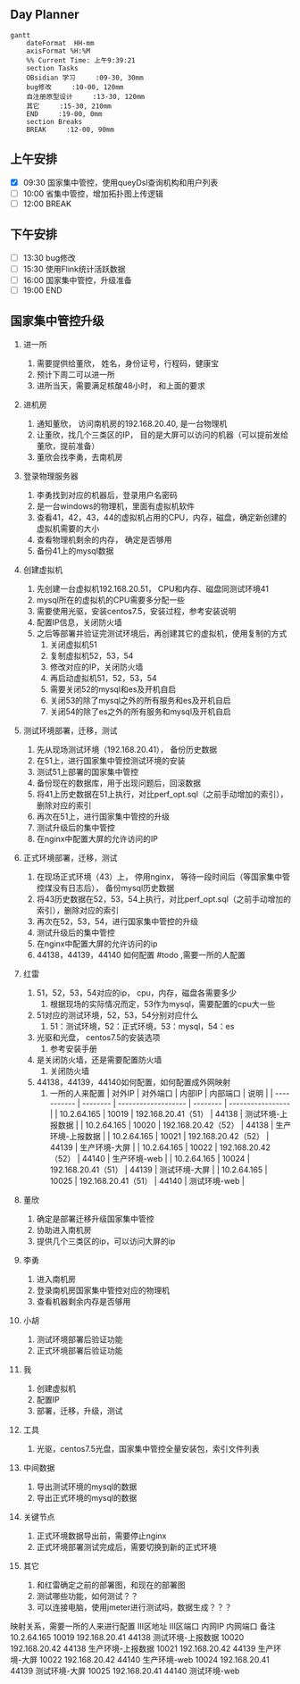 ## Day Planner
```mermaid
gantt
    dateFormat  HH-mm
    axisFormat %H:%M
    %% Current Time: 上午9:39:21
    section Tasks
    OBsidian 学习     :09-30, 30mm
    bug修改     :10-00, 120mm
    自注册原型设计     :13-30, 120mm
    其它     :15-30, 210mm
    END     :19-00, 0mm
    section Breaks
    BREAK     :12-00, 90mm
```

## 上午安排
- [x] 09:30 国家集中管控，使用queyDsl查询机构和用户列表
- [ ] 10:00 省集中管控，增加拓扑图上传逻辑
- [ ] 12:00 BREAK

## 下午安排
- [ ] 13:30 bug修改
- [ ] 15:30 使用Flink统计活跃数据
- [ ] 16:00 国家集中管控，升级准备
- [ ] 19:00 END

## 国家集中管控升级
1. 进一所
	1.  需要提供给董欣， 姓名，身份证号，行程码，健康宝
	2. 预计下周二可以进一所
	3. 进所当天，需要满足核酸48小时， 和上面的要求
2. 进机房
	1.  通知董欣， 访问南机房的192.168.20.40, 是一台物理机
	2. 让董欣，找几个三类区的IP， 目的是大屏可以访问的机器（可以提前发给董欣，提前准备）
	3. 董欣会找李勇，去南机房
3. 登录物理服务器
	1. 李勇找到对应的机器后，登录用户名密码
	2. 是一台windows的物理机，里面有虚拟机软件
	3. 查看41，42，43，44的虚拟机占用的CPU，内存，磁盘，确定新创建的虚拟机需要的大小
	4. 查看物理机剩余的内存， 确定是否够用
	5. 备份41上的mysql数据
4. 创建虚拟机
	1. 先创建一台虚拟机192.168.20.51， CPU和内存、磁盘同测试环境41
	2. mysql所在的虚拟机的CPU需要多分配一些
	3. 需要使用光驱，安装centos7.5，安装过程，参考安装说明
	4. 配置IP信息，关闭防火墙
	5. 之后等部署并验证完测试环境后，再创建其它的虚拟机，使用复制的方式
		1.  关闭虚拟机51
		2. 复制虚拟机52，53，54
		3. 修改对应的IP，关闭防火墙
		4. 再启动虚拟机51，52，53，54
		5. 需要关闭52的mysql和es及开机自启
		6. 关闭53的除了mysql之外的所有服务和es及开机自启
		7. 关闭54的除了es之外的所有服务和mysql及开机自启
5. 测试环境部署，迁移，测试
	1. 先从现场测试环境（192.168.20.41）， 备份历史数据
	2. 在51上，进行国家集中管控测试环境的安装
	3. 测试51上部署的国家集中管控
	4. 备份现在的数据库，用于出现问题后，回滚数据
	5. 将41上历史数据在51上执行，对比perf_opt.sql（之前手动增加的索引），删除对应的索引
	6. 再次在51上，进行国家集中管控的升级
	7.  测试升级后的集中管控
	8.  在nginx中配置大屏的允许访问的IP
6. 正式环境部署，迁移，测试
	1.  在现场正式环境（43）上， 停用nginx， 等待一段时间后（等国家集中管控煤没有日志后）， 备份mysql历史数据
	2. 将43历史数据在52，53，54上执行，对比perf_opt.sql（之前手动增加的索引），删除对应的索引
	3. 再次在52，53，54，进行国家集中管控的升级
	4.  测试升级后的集中管控
	5.  在nginx中配置大屏的允许访问的ip
	6. 44138，44139，44140 如何配置 #todo ,需要一所的人配置

1. 红雷
	1. 51，52，53，54对应的ip， cpu，内存，磁盘各需要多少
		1. 根据现场的实际情况而定，53作为mysql，需要配置的cpu大一些
	2. 51对应的测试环境，52，53，54分别对应什么
		1. 51：测试环境，52：正式环境，53：mysql，54：es
	3. 光驱和光盘， centos7.5的安装选项
		1. 参考安装手册
	4. 是关闭防火墙，还是需要配置防火墙
		1. 关闭防火墙
	5. 44138，44139，44140如何配置，如何配置成外网映射
		1. 一所的人来配置
| 对外IP      | 对外端口 | 内部IP              | 内部端口 | 说明              |
| ----------- | -------- | ------------------- | -------- | ----------------- |
| 10.2.64.165 | 10019    | 192.168.20.41（51） | 44138    | 测试环境-上报数据 |
| 10.2.64.165 | 10020    | 192.168.20.42（52） | 44138    | 生产环境-上报数据 |
| 10.2.64.165 | 10021    | 192.168.20.42（52） | 44139    | 生产环境-大屏     |
| 10.2.64.165 | 10022    | 192.168.20.42（52） | 44140    | 生产环境-web      |
| 10.2.64.165 | 10024    | 192.168.20.41（51） | 44139    | 测试环境-大屏     |
| 10.2.64.165 | 10025    | 192.168.20.41（51） | 44140    | 测试环境-web      | 
2. 董欣
	1. 确定是部署迁移升级国家集中管控
	2. 协助进入南机房
	3. 提供几个三类区的ip，可以访问大屏的ip
3. 李勇
	1. 进入南机房
	2. 登录南机房国家集中管控对应的物理机
	3. 查看机器剩余内存是否够用
4. 小胡
	1. 测试环境部署后验证功能
	2. 正式环境部署后验证功能
5. 我
	1. 创建虚拟机
	2. 配置IP
	3. 部署，迁移，升级，测试
6. 工具
	1. 光驱，centos7.5光盘，国家集中管控全量安装包，索引文件列表
7. 中间数据
	1. 导出测试环境的mysql的数据
	2. 导出正式环境的mysql的数据
8. 关键节点
	1. 正式环境数据导出前，需要停止nginx
	2. 正式环境部署测试完成后，需要切换到新的正式环境
9. 其它
	1.  和红雷确定之前的部署图，和现在的部署图
	2. 测试哪些功能，如何测试？？
	3. 可以连接电脑，使用jmeter进行测试吗，数据生成？？？


映射关系，需要一所的人来进行配置
III区地址	III区端口	内网IP	内网端口	备注
10.2.64.165	10019	192.168.20.41	44138	测试环境-上报数据
                	10020	192.168.20.42	44138	生产环境-上报数据
	                10021	192.168.20.42	44139	生产环境-大屏
	                10022	192.168.20.42	44140	生产环境-web
	                10024	192.168.20.41	44139	测试环境-大屏
	                10025	192.168.20.41	44140	测试环境-web